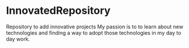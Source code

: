 # InnovatedRepository
Repository to add innovative projects
My passion is to to learn about new technologies and finding a way to adopt those technologies in my day to day work.
